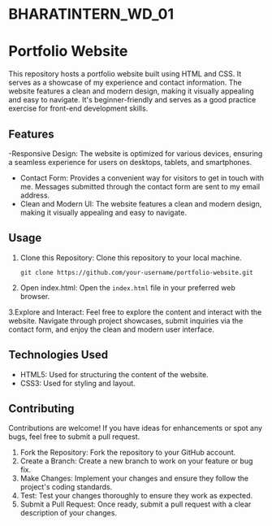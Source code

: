 # BHARATINTERN_WD_01

# Portfolio Website

This repository hosts a portfolio website built using HTML and CSS. It serves as a showcase of my experience and contact information. The website features a clean and modern design, making it visually appealing and easy to navigate. It's beginner-friendly and serves as a good practice exercise for front-end development skills.

## Features
-Responsive Design: The website is optimized for various devices, ensuring a seamless experience for users on desktops, tablets, and smartphones.
- Contact Form: Provides a convenient way for visitors to get in touch with me. Messages submitted through the contact form are sent to my email address.
- Clean and Modern UI: The website features a clean and modern design, making it visually appealing and easy to navigate.

## Usage

1. Clone this Repository: Clone this repository to your local machine.

   ```
   git clone https://github.com/your-username/portfolio-website.git
   ```

2. Open index.html: Open the `index.html` file in your preferred web browser.

3.Explore and Interact: Feel free to explore the content and interact with the website. Navigate through project showcases, submit inquiries via the contact form, and enjoy the clean and modern user interface.

## Technologies Used

- HTML5: Used for structuring the content of the website.
- CSS3: Used for styling and layout.

## Contributing

Contributions are welcome! If you have ideas for enhancements or spot any bugs, feel free to submit a pull request.

1. Fork the Repository: Fork the repository to your GitHub account.
2. Create a Branch: Create a new branch to work on your feature or bug fix.
3. Make Changes: Implement your changes and ensure they follow the project's coding standards.
4. Test: Test your changes thoroughly to ensure they work as expected.
5. Submit a Pull Request: Once ready, submit a pull request with a clear description of your changes.
